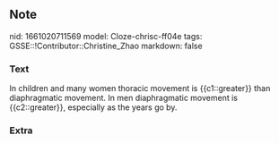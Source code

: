 ## Note
nid: 1661020711569
model: Cloze-chrisc-ff04e
tags: GSSE::!Contributor::Christine_Zhao
markdown: false

### Text
<div>
  <div>
    <div>
      <div>
        In children and many women thoracic movement is
        {{c1::greater}} than diaphragmatic movement. In men
        diaphragmatic movement is {{c2::greater}}, especially as
        the years go by.
      </div>
    </div>
  </div>
</div>

### Extra

